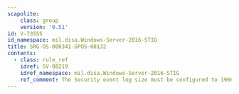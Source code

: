 ```yaml
---
scapolite:
    class: group
    version: '0.51'
id: V-73555
id_namespace: mil.disa.Windows-Server-2016-STIG
title: SRG-OS-000341-GPOS-00132
contents:
  - class: rule_ref
    idref: SV-88219
    idref_namespace: mil.disa.Windows-Server-2016-STIG
    ref_comment: The Security event log size must be configured to 196608 KB ...
---
```


